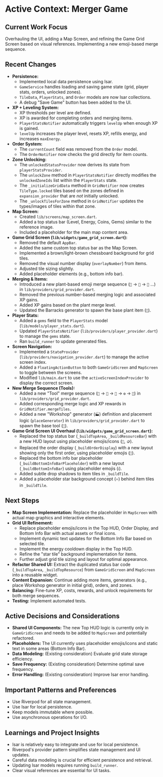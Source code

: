 # Active Context: Merger Game

## Current Work Focus

Overhauling the UI, adding a Map Screen, and refining the Game Grid Screen based on visual references. Implementing a new emoji-based merge sequence.

## Recent Changes

*   **Persistence:**
    *   Implemented local data persistence using Isar.
    *   `GameService` handles loading and saving game state (grid, player stats, orders, unlocked zones).
    *   `TileData`, `PlayerStats`, and `Order` models are now Isar collections.
    *   A debug "Save Game" button has been added to the UI.
*   **XP + Leveling System:**
    *   XP thresholds per level are defined.
    *   XP is awarded for completing orders and merging items.
    *   `PlayerStatsNotifier` automatically triggers `levelUp` when enough XP is gained.
    *   `levelUp` increases the player level, resets XP, refills energy, and increases `maxEnergy`.
*   **Order System:**
    *   The `currentCount` field was removed from the `Order` model.
    *   The `OrderNotifier` now checks the grid directly for item counts.
*   **Zone Unlocking:**
    *   The `unlockedStatusProvider` now derives its state from `playerStatsProvider`.
    *   The `unlockZone` method in `PlayerStatsNotifier` directly modifies the `unlockedZoneIds` list within the `PlayerStats` state.
    *   The `_initializeGridData` method in `GridNotifier` now creates `TileType.locked` tiles based on the zones defined in `expansion_provider` that are *not* initially unlocked.
    *   The `_unlockTilesForZone` method in `GridNotifier` updates the types/images of tiles within that zone.
*   **Map Screen:**
    *   Created `lib/screens/map_screen.dart`.
    *   Added a top status bar (Level, Energy, Coins, Gems) similar to the reference image.
    *   Included a placeholder for the main map content area.
*   **Game Grid Screen (`lib/widgets/game_grid_screen.dart`):**
    *   Removed the default `AppBar`.
    *   Added the same custom top status bar as the Map Screen.
    *   Implemented a brown/light-brown chessboard background for grid tiles.
    *   Removed the visual number display (`overlayNumber`) from items.
    *   Adjusted tile sizing slightly.
    *   Added placeholder elements (e.g., bottom info bar).
*   **Merging & Items:**
    *   Introduced a new plant-based emoji merge sequence (`🌱` -> `🌿` -> `🌳` ...) in `lib/providers/grid_provider.dart`.
    *   Removed the previous number-based merging logic and associated XP gains.
    *   Added XP gains based on the plant merge level.
    *   Updated the Barracks generator to spawn the base plant item (`🌱`).
*   **Player Stats:**
    *   Added a `gems` field to the `PlayerStats` model (`lib/models/player_stats.dart`).
    *   Updated `PlayerStatsNotifier` (`lib/providers/player_provider.dart`) to manage the `gems` state.
    *   Ran `build_runner` to update generated files.
*   **Screen Navigation:**
    *   Implemented a `StateProvider` (`lib/providers/navigation_provider.dart`) to manage the active screen index.
    *   Added a `FloatingActionButton` to both `GameGridScreen` and `MapScreen` to toggle between the screens.
    *   Modified `lib/main.dart` to use the `activeScreenIndexProvider` to display the correct screen.
*   **New Merge Sequence (Tools):**
    *   Added a new "Tool" merge sequence (`🔧` -> `🔨` -> `🔩` -> `⚙️` -> `🔗`) in `lib/providers/grid_provider.dart`.
    *   Added corresponding merge logic and XP rewards in `GridNotifier.mergeTiles`.
    *   Added a new "Workshop" generator (`🏭`) definition and placement logic (`placeGenerator`) in `lib/providers/grid_provider.dart` to spawn the base tool (`🔧`).
*   **Game Grid Screen UI Overhaul (`lib/widgets/game_grid_screen.dart`):**
    *   Replaced the top status bar (`_buildTopArea`, `_buildResourceBar`) with a new HUD layout using placeholder emojis/icons (`👤`, `🪙`).
    *   Replaced the order display (`_buildOrderDisplay`) with a new layout showing only the first order, using placeholder emojis (`🧑`).
    *   Replaced the bottom info bar placeholder (`_buildBottomInfoBarPlaceholder`) with a new layout (`_buildBottomInfoBar`) using placeholder emojis (`ℹ️`).
    *   Added subtle drop shadows to item tiles in `_buildTile`.
    *   Added a placeholder star background concept (`⭐`) behind item tiles in `_buildTile`.

## Next Steps

*   **Map Screen Implementation:** Replace the placeholder in `MapScreen` with actual map graphics and interactive elements.
*   **Grid UI Refinement:**
    *   Replace placeholder emojis/icons in the Top HUD, Order Display, and Bottom Info Bar with actual assets or final icons.
    *   Implement dynamic text updates for the Bottom Info Bar based on selected tile.
    *   Implement the energy cooldown display in the Top HUD.
    *   Refine the "star tile" background implementation for items.
    *   Further adjust grid tile sizing and layout for optimal appearance.
*   **Refactor Shared UI:** Extract the duplicated status bar code (`_buildTopArea`, `_buildTopResource`) from `GameGridScreen` and `MapScreen` into a reusable widget.
*   **Content Expansion:** Continue adding more items, generators (e.g., place Workshop generator in initial grid), orders, and zones.
*   **Balancing:** Fine-tune XP, costs, rewards, and unlock requirements for both merge sequences.
*   **Testing:** Implement automated tests.

## Active Decisions and Considerations

*   **Shared UI Components:** The new Top HUD logic is currently only in `GameGridScreen` and needs to be added to `MapScreen` and potentially refactored.
*   **Placeholders:** The UI currently uses placeholder emojis/icons and static text in some areas (Bottom Info Bar).
*   **Data Modeling:** (Existing consideration) Evaluate grid state storage efficiency.
*   **Save Frequency:** (Existing consideration) Determine optimal save frequency.
*   **Error Handling:** (Existing consideration) Improve Isar error handling.

## Important Patterns and Preferences

*   Use Riverpod for all state management.
*   Use Isar for local persistence.
*   Keep models immutable where possible.
*   Use asynchronous operations for I/O.

## Learnings and Project Insights

*   Isar is relatively easy to integrate and use for local persistence.
*   Riverpod's provider pattern simplifies state management and UI updates.
*   Careful data modeling is crucial for efficient persistence and retrieval.
*   Updating Isar models requires running `build_runner`.
*   Clear visual references are essential for UI tasks.
